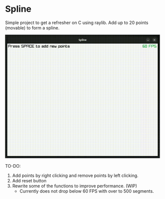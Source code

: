 # Spline
Simple project to get a refresher on C using raylib.
Add up to 20 points (movable) to form a spline.

![](https://github.com/OfirTzrik/Spline/blob/main/demo.gif)

TO-DO:
1. Add points by right clicking and remove points by left clicking.
2. Add reset button 
3. Rewrite some of the functions to improve performance. (WIP)
    - Currently does not drop below 60 FPS with over to 500 segments.
